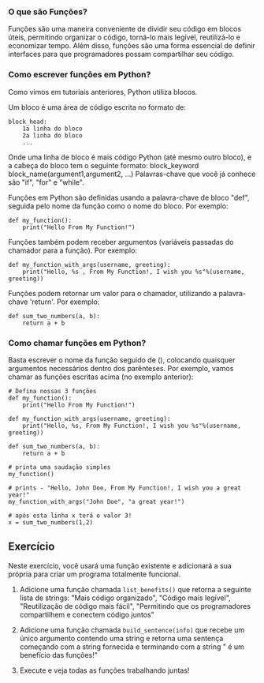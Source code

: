 ### O que são Funções?

Funções são uma maneira conveniente de dividir seu código em blocos úteis, permitindo organizar o código, torná-lo mais legível, reutilizá-lo e economizar tempo. Além disso, funções são uma forma essencial de definir interfaces para que programadores possam compartilhar seu código.

### Como escrever funções em Python?

Como vimos em tutoriais anteriores, Python utiliza blocos.

Um bloco é uma área de código escrita no formato de:

    block_head:
        1a linha do bloco
        2a linha do bloco
        ...

Onde uma linha de bloco é mais código Python (até mesmo outro bloco), e a cabeça do bloco tem o seguinte formato:
block_keyword block_name(argument1,argument2, ...)
Palavras-chave que você já conhece são "if", "for" e "while".

Funções em Python são definidas usando a palavra-chave de bloco "def", seguida pelo nome da função como o nome do bloco.
Por exemplo:

    def my_function():
        print("Hello From My Function!")


Funções também podem receber argumentos (variáveis passadas do chamador para a função).
Por exemplo:

    def my_function_with_args(username, greeting):
        print("Hello, %s , From My Function!, I wish you %s"%(username, greeting))


Funções podem retornar um valor para o chamador, utilizando a palavra-chave 'return'.
Por exemplo:

    def sum_two_numbers(a, b):
        return a + b

### Como chamar funções em Python?

Basta escrever o nome da função seguido de (), colocando quaisquer argumentos necessários dentro dos parênteses.
Por exemplo, vamos chamar as funções escritas acima (no exemplo anterior):

    # Defina nossas 3 funções
    def my_function():
        print("Hello From My Function!")

    def my_function_with_args(username, greeting):
        print("Hello, %s, From My Function!, I wish you %s"%(username, greeting))

    def sum_two_numbers(a, b):
        return a + b

    # printa uma saudação simples
    my_function()

    # prints - "Hello, John Doe, From My Function!, I wish you a great year!"
    my_function_with_args("John Doe", "a great year!")

    # após esta linha x terá o valor 3!
    x = sum_two_numbers(1,2)  


Exercício
--------

Neste exercício, você usará uma função existente e adicionará a sua própria para criar um programa totalmente funcional.

1. Adicione uma função chamada `list_benefits()` que retorna a seguinte lista de strings: "Mais código organizado", "Código mais legível", "Reutilização de código mais fácil", "Permitindo que os programadores compartilhem e conectem código juntos"

2. Adicione uma função chamada `build_sentence(info)` que recebe um único argumento contendo uma string e retorna uma sentença começando com a string fornecida e terminando com a string " é um benefício das funções!"

3. Execute e veja todas as funções trabalhando juntas!